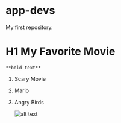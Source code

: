 # app-devs
My first repository.
# H1 My Favorite Movie
	**bold text**
1. Scary Movie	
2. Mario	
3. Angry Birds	

 	![alt text](image.jpeg)
